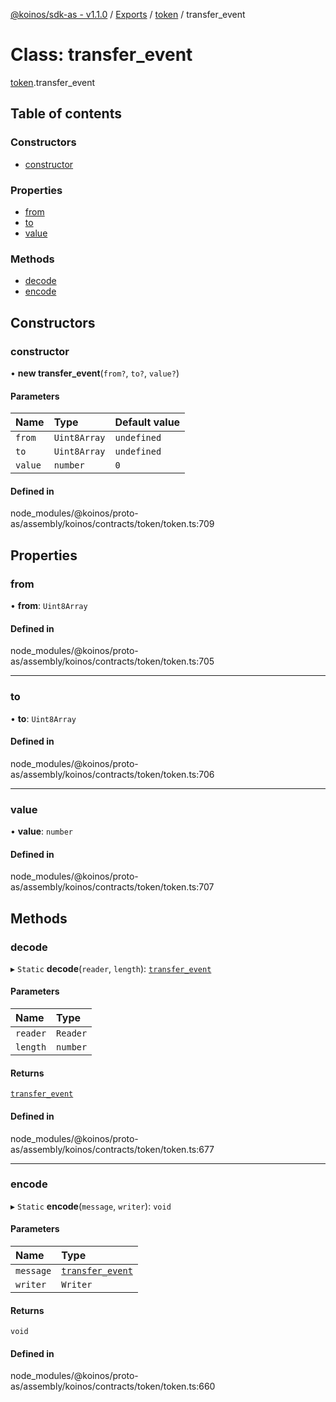 [@koinos/sdk-as - v1.1.0](../README.md) / [Exports](../modules.md) / [token](../modules/token.md) / transfer\_event

# Class: transfer\_event

[token](../modules/token.md).transfer_event

## Table of contents

### Constructors

- [constructor](token.transfer_event.md#constructor)

### Properties

- [from](token.transfer_event.md#from)
- [to](token.transfer_event.md#to)
- [value](token.transfer_event.md#value)

### Methods

- [decode](token.transfer_event.md#decode)
- [encode](token.transfer_event.md#encode)

## Constructors

### constructor

• **new transfer_event**(`from?`, `to?`, `value?`)

#### Parameters

| Name | Type | Default value |
| :------ | :------ | :------ |
| `from` | `Uint8Array` | `undefined` |
| `to` | `Uint8Array` | `undefined` |
| `value` | `number` | `0` |

#### Defined in

node_modules/@koinos/proto-as/assembly/koinos/contracts/token/token.ts:709

## Properties

### from

• **from**: `Uint8Array`

#### Defined in

node_modules/@koinos/proto-as/assembly/koinos/contracts/token/token.ts:705

___

### to

• **to**: `Uint8Array`

#### Defined in

node_modules/@koinos/proto-as/assembly/koinos/contracts/token/token.ts:706

___

### value

• **value**: `number`

#### Defined in

node_modules/@koinos/proto-as/assembly/koinos/contracts/token/token.ts:707

## Methods

### decode

▸ `Static` **decode**(`reader`, `length`): [`transfer_event`](token.transfer_event.md)

#### Parameters

| Name | Type |
| :------ | :------ |
| `reader` | `Reader` |
| `length` | `number` |

#### Returns

[`transfer_event`](token.transfer_event.md)

#### Defined in

node_modules/@koinos/proto-as/assembly/koinos/contracts/token/token.ts:677

___

### encode

▸ `Static` **encode**(`message`, `writer`): `void`

#### Parameters

| Name | Type |
| :------ | :------ |
| `message` | [`transfer_event`](token.transfer_event.md) |
| `writer` | `Writer` |

#### Returns

`void`

#### Defined in

node_modules/@koinos/proto-as/assembly/koinos/contracts/token/token.ts:660
